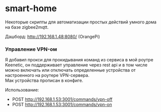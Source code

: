 # smart-home

Некоторые скрипты для автоматизации простых действий умного дома на базе zigbee2mqtt.

Дашборд: http://192.168.1.48:8080/ (OrangePi)

### Управление VPN-ом

Я добавил прокси для прокидывания команд из сервиса в мой роутре Keenetic, он
поддерживает управление через rest api и в том числе можно включать или отключать
определенные устройства от настроенного на роутере VPN-сервера.  
Мак устройства прописан в конфиге.  

Использование: 
- POST http://192.168.1.53:3001/commands/vpn-off
- POST http://192.168.1.53:3001/commands/vpn-on